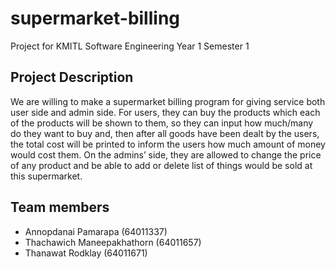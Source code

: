 # supermarket-billing
Project for KMITL Software Engineering Year 1 Semester 1
## Project Description
We are willing to make a supermarket billing program for giving service both user side and admin side. For users, they can buy the products which each of the products will be shown to them, so they can input how much/many do they want to buy and, then after all goods have been dealt by the users, the total cost will be printed to inform the users how much amount of money would cost them. On the admins’ side, they are allowed to change the price of any product and be able to add or delete list of things would be sold at this supermarket.
## Team members
* Annopdanai Pamarapa (64011337)
* Thachawich Maneepakhathorn (64011657)
* Thanawat Rodklay (64011671)
 
